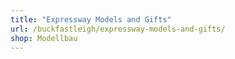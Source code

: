 ```yaml
---
title: "Expressway Models and Gifts"
url: /buckfastleigh/expressway-models-and-gifts/
shop: Modellbau
---
```

